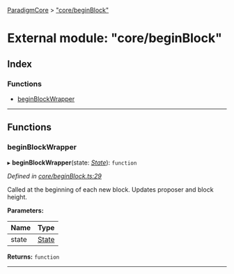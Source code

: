 [ParadigmCore](../README.md) > ["core/beginBlock"](../modules/_core_beginblock_.md)

# External module: "core/beginBlock"

## Index

### Functions

* [beginBlockWrapper](_core_beginblock_.md#beginblockwrapper)

---

## Functions

<a id="beginblockwrapper"></a>

###  beginBlockWrapper

▸ **beginBlockWrapper**(state: *[State](../classes/_state_state_.state.md)*): `function`

*Defined in [core/beginBlock.ts:29](https://github.com/paradigmfoundation/paradigmcore/blob/96d110b/src/core/beginBlock.ts#L29)*

Called at the beginning of each new block. Updates proposer and block height.

**Parameters:**

| Name | Type |
| ------ | ------ |
| state | [State](../classes/_state_state_.state.md) |

**Returns:** `function`

___

